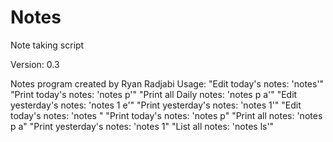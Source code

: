 # Notes
Note taking script

Version: 0.3

Notes program created by Ryan Radjabi
   Usage:
       "Edit today's notes:                        'notes'"
       "Print today's notes:                       'notes p'"
       "Print all Daily notes:                     'notes p a'"
       "Edit yesterday's notes:                    'notes 1 e'"
       "Print yesterday's notes:                   'notes 1'"
       "Edit today's <meeting name> notes:         'notes <meeting name>"
       "Print today's <meeting name> notes:        'notes <meeting name> p"
       "Print all <meeting name> notes:            'notes <meeting name> p a"
       "Print yesterday's <meeting name> notes:    'notes <meeting name> 1"
       "List all notes:                            'notes ls'"




